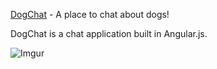 [DogChat](https://kzikarashelpout.herokuapp.com/welcome/index) - A place to chat about dogs!

DogChat is a chat application built in Angular.js.

![Imgur](https://i.imgur.com/J3GhpNW.png)